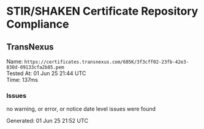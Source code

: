 # STIR/SHAKEN Certificate Repository Compliance

## TransNexus

Name: `https://certificates.transnexus.com/605K/3f3cff02-23fb-42e3-830d-09133cfa2b85.pem`\
Tested At: 01 Jun 25 21:44 UTC\
Time: 137ms

### Issues

no warning, or error, or notice date level issues were found

Generated: 01 Jun 25 21:52 UTC
